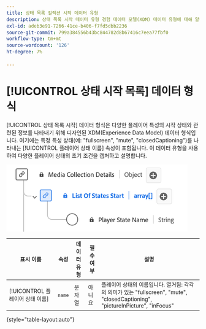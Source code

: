 ```yaml
---
title: 상태 목록 컬렉션 시작 데이터 유형
description: 상태 목록 시작 데이터 유형 경험 데이터 모델(XDM) 데이터 유형에 대해 알아봅니다.
exl-id: adeb3e91-7266-41ce-b406-f7fd5dbb2236
source-git-commit: 799a384556b43bc844782d8b67416c7eea77fbf0
workflow-type: tm+mt
source-wordcount: '126'
ht-degree: 7%

---
```


# [!UICONTROL 상태 시작 목록] 데이터 형식

[!UICONTROL 상태 목록 시작] 데이터 형식은 다양한 플레이어 특성의 시작 상태와 관련된 정보를 나타내기 위해 디자인된 XDM(Experience Data Model) 데이터 형식입니다. 여기에는 특정 특성 상태(예: &quot;fullscreen&quot;, &quot;mute&quot;, &quot;closedCaptioning&quot;)를 나타내는 [!UICONTROL 플레이어 상태 이름] 속성이 포함됩니다. 이 데이터 유형을 사용하여 다양한 플레이어 상태의 초기 조건을 캡처하고 설명합니다.

![상태 목록 [!UICONTROL 시작] 데이터 형식의 다이어그램입니다.](../images/data-types/list-of-states-start-collection.png)

| 표시 이름 | 속성 | 데이터 유형 | 필수 여부 | 설명 |
|--------------------------------|--------------|-----------|-----------|-------------------------------------------------|
| [!UICONTROL 플레이어 상태 이름] | `name` | 문자열 | 아니요 | 플레이어 상태의 이름입니다. 열거됨: 각각의 의미가 있는 &quot;fullscreen&quot;, &quot;mute&quot;, &quot;closedCaptioning&quot;, &quot;pictureInPicture&quot;, &quot;inFocus&quot; |

{style="table-layout:auto"}
